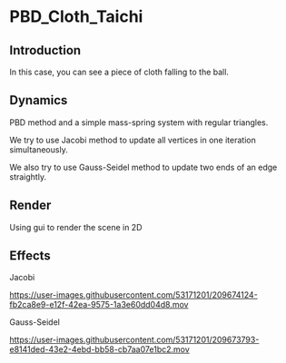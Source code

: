 # PBD_Cloth_Taichi
## Introduction
In this case, you can see a piece of cloth falling to the ball.

## Dynamics
PBD method and a simple mass-spring system with regular triangles.

We try to use Jacobi method to update all vertices in one iteration simultaneously.

We also try to use Gauss-Seidel method to update two ends of an edge straightly.

## Render
Using gui to render the scene in 2D

## Effects

Jacobi



https://user-images.githubusercontent.com/53171201/209674124-fb2ca8e9-e12f-42ea-9575-1a3e60dd04d8.mov



Gauss-Seidel

https://user-images.githubusercontent.com/53171201/209673793-e8141ded-43e2-4ebd-bb58-cb7aa07e1bc2.mov

